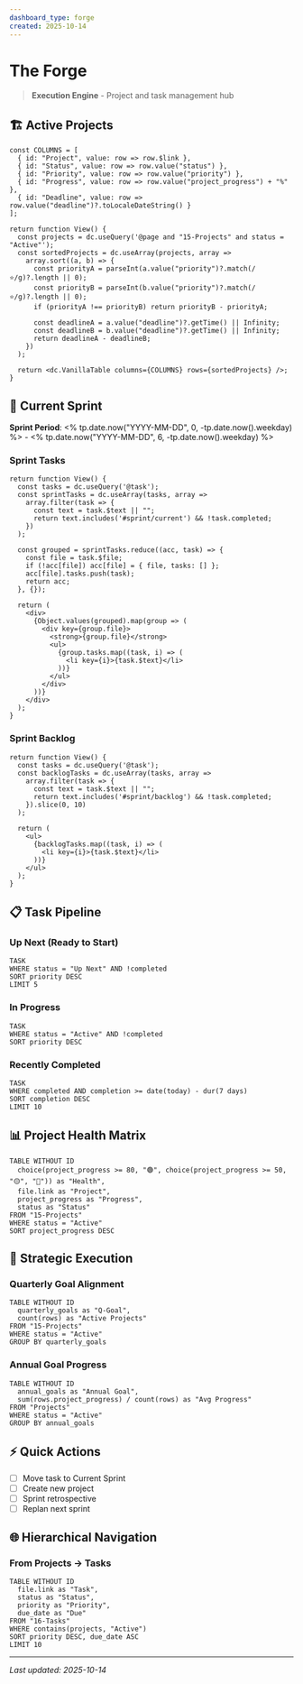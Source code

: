 ```yaml
---
dashboard_type: forge
created: 2025-10-14
---
```

# The Forge

> **Execution Engine** - Project and task management hub

## 🏗️ Active Projects

```datacorejsx
const COLUMNS = [
  { id: "Project", value: row => row.$link },
  { id: "Status", value: row => row.value("status") },
  { id: "Priority", value: row => row.value("priority") },
  { id: "Progress", value: row => row.value("project_progress") + "%" },
  { id: "Deadline", value: row => row.value("deadline")?.toLocaleDateString() }
];

return function View() {
  const projects = dc.useQuery('@page and "15-Projects" and status = "Active"');
  const sortedProjects = dc.useArray(projects, array => 
    array.sort((a, b) => {
      const priorityA = parseInt(a.value("priority")?.match(/⭐/g)?.length || 0);
      const priorityB = parseInt(b.value("priority")?.match(/⭐/g)?.length || 0);
      if (priorityA !== priorityB) return priorityB - priorityA;
      
      const deadlineA = a.value("deadline")?.getTime() || Infinity;
      const deadlineB = b.value("deadline")?.getTime() || Infinity;
      return deadlineA - deadlineB;
    })
  );
  
  return <dc.VanillaTable columns={COLUMNS} rows={sortedProjects} />;
}
```

## 🚀 Current Sprint

**Sprint Period**: <% tp.date.now("YYYY-MM-DD", 0, -tp.date.now().weekday) %> - <% tp.date.now("YYYY-MM-DD", 6, -tp.date.now().weekday) %>

### Sprint Tasks

```datacorejsx
return function View() {
  const tasks = dc.useQuery('@task');
  const sprintTasks = dc.useArray(tasks, array => 
    array.filter(task => {
      const text = task.$text || "";
      return text.includes('#sprint/current') && !task.completed;
    })
  );
  
  const grouped = sprintTasks.reduce((acc, task) => {
    const file = task.$file;
    if (!acc[file]) acc[file] = { file, tasks: [] };
    acc[file].tasks.push(task);
    return acc;
  }, {});
  
  return (
    <div>
      {Object.values(grouped).map(group => (
        <div key={group.file}>
          <strong>{group.file}</strong>
          <ul>
            {group.tasks.map((task, i) => (
              <li key={i}>{task.$text}</li>
            ))}
          </ul>
        </div>
      ))}
    </div>
  );
}
```

### Sprint Backlog

```datacorejsx
return function View() {
  const tasks = dc.useQuery('@task');
  const backlogTasks = dc.useArray(tasks, array => 
    array.filter(task => {
      const text = task.$text || "";
      return text.includes('#sprint/backlog') && !task.completed;
    }).slice(0, 10)
  );
  
  return (
    <ul>
      {backlogTasks.map((task, i) => (
        <li key={i}>{task.$text}</li>
      ))}
    </ul>
  );
}
```

## 📋 Task Pipeline

### Up Next (Ready to Start)
```dataview
TASK
WHERE status = "Up Next" AND !completed
SORT priority DESC
LIMIT 5
```

### In Progress
```dataview
TASK
WHERE status = "Active" AND !completed
SORT priority DESC
```

### Recently Completed
```dataview
TASK
WHERE completed AND completion >= date(today) - dur(7 days)
SORT completion DESC
LIMIT 10
```

## 📊 Project Health Matrix

```dataview
TABLE WITHOUT ID
  choice(project_progress >= 80, "🟢", choice(project_progress >= 50, "🟡", "🔴")) as "Health",
  file.link as "Project",
  project_progress as "Progress",
  status as "Status"
FROM "15-Projects"
WHERE status = "Active"
SORT project_progress DESC
```

## 🎯 Strategic Execution

### Quarterly Goal Alignment

```dataview
TABLE WITHOUT ID
  quarterly_goals as "Q-Goal",
  count(rows) as "Active Projects"
FROM "15-Projects"
WHERE status = "Active"
GROUP BY quarterly_goals
```

### Annual Goal Progress

```dataview
TABLE WITHOUT ID
  annual_goals as "Annual Goal",
  sum(rows.project_progress) / count(rows) as "Avg Progress"
FROM "Projects"
WHERE status = "Active"
GROUP BY annual_goals
```

## ⚡ Quick Actions

- [ ] Move task to Current Sprint
- [ ] Create new project
- [ ] Sprint retrospective
- [ ] Replan next sprint

## 🌐 Hierarchical Navigation

### From Projects → Tasks
```dataview
TABLE WITHOUT ID
  file.link as "Task",
  status as "Status",
  priority as "Priority",
  due_date as "Due"
FROM "16-Tasks"
WHERE contains(projects, "Active")
SORT priority DESC, due_date ASC
LIMIT 10
```

---

*Last updated: 2025-10-14*
